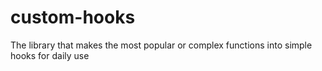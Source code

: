 # custom-hooks
The library that makes the most popular or complex functions into simple hooks for daily use
